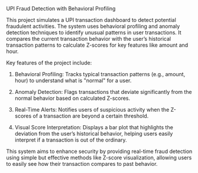 UPI Fraud Detection with Behavioral Profiling


This project simulates a UPI transaction dashboard to detect potential fraudulent activities. The system uses behavioral profiling and anomaly detection techniques to identify unusual patterns in user transactions. It compares the current transaction behavior with the user’s historical transaction patterns to calculate Z-scores for key features like amount and hour.

Key features of the project include:

1. Behavioral Profiling: Tracks typical transaction patterns (e.g., amount, hour) to understand what is "normal" for a user.

2. Anomaly Detection: Flags transactions that deviate significantly from the normal behavior based on calculated Z-scores.

3. Real-Time Alerts: Notifies users of suspicious activity when the Z-scores of a transaction are beyond a certain threshold.

4. Visual Score Interpretation: Displays a bar plot that highlights the deviation from the user’s historical behavior, helping users easily interpret if a transaction is out of the ordinary.

This system aims to enhance security by providing real-time fraud detection using simple but effective methods like Z-score visualization, allowing users to easily see how their transaction compares to past behavior.
